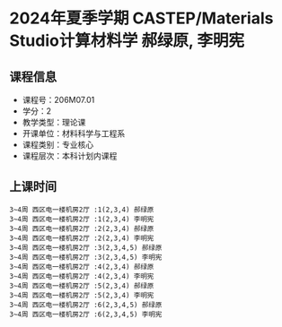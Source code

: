 # 2024年夏季学期 CASTEP/Materials Studio计算材料学 郝绿原, 李明宪






## 课程信息

- 课程号：206M07.01
- 学分：2
- 教学类型：理论课
- 开课单位：材料科学与工程系
- 课程类别：专业核心
- 课程层次：本科计划内课程

## 上课时间

```
3~4周 西区电一楼机房2厅 :1(2,3,4) 郝绿原
3~4周 西区电一楼机房2厅 :1(2,3,4) 李明宪
3~4周 西区电一楼机房2厅 :2(2,3,4) 郝绿原
3~4周 西区电一楼机房2厅 :2(2,3,4) 李明宪
3~4周 西区电一楼机房2厅 :3(2,3,4,5) 郝绿原
3~4周 西区电一楼机房2厅 :3(2,3,4,5) 李明宪
3~4周 西区电一楼机房2厅 :4(2,3,4) 郝绿原
3~4周 西区电一楼机房2厅 :4(2,3,4) 李明宪
3~4周 西区电一楼机房2厅 :5(2,3,4) 郝绿原
3~4周 西区电一楼机房2厅 :5(2,3,4) 李明宪
3~4周 西区电一楼机房2厅 :6(2,3,4,5) 郝绿原
3~4周 西区电一楼机房2厅 :6(2,3,4,5) 李明宪
```

